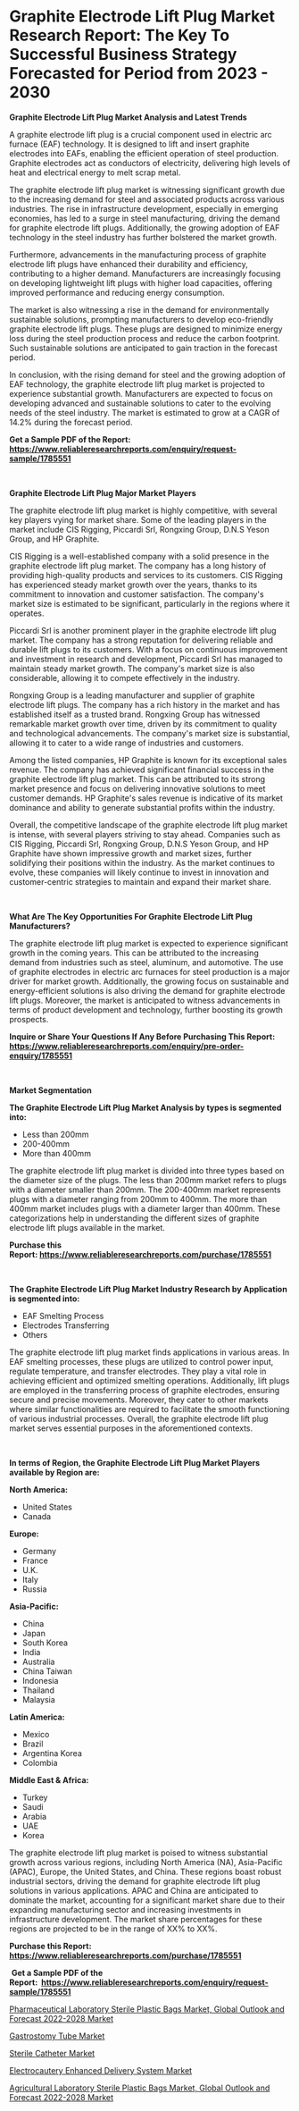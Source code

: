 <p><h1>Graphite Electrode Lift Plug Market Research Report: The Key To Successful Business Strategy Forecasted for Period from 2023 - 2030</h1></p><p><strong>Graphite Electrode Lift Plug Market Analysis and Latest Trends</strong></p>
<p><p>A graphite electrode lift plug is a crucial component used in electric arc furnace (EAF) technology. It is designed to lift and insert graphite electrodes into EAFs, enabling the efficient operation of steel production. Graphite electrodes act as conductors of electricity, delivering high levels of heat and electrical energy to melt scrap metal.</p><p>The graphite electrode lift plug market is witnessing significant growth due to the increasing demand for steel and associated products across various industries. The rise in infrastructure development, especially in emerging economies, has led to a surge in steel manufacturing, driving the demand for graphite electrode lift plugs. Additionally, the growing adoption of EAF technology in the steel industry has further bolstered the market growth.</p><p>Furthermore, advancements in the manufacturing process of graphite electrode lift plugs have enhanced their durability and efficiency, contributing to a higher demand. Manufacturers are increasingly focusing on developing lightweight lift plugs with higher load capacities, offering improved performance and reducing energy consumption.</p><p>The market is also witnessing a rise in the demand for environmentally sustainable solutions, prompting manufacturers to develop eco-friendly graphite electrode lift plugs. These plugs are designed to minimize energy loss during the steel production process and reduce the carbon footprint. Such sustainable solutions are anticipated to gain traction in the forecast period.</p><p>In conclusion, with the rising demand for steel and the growing adoption of EAF technology, the graphite electrode lift plug market is projected to experience substantial growth. Manufacturers are expected to focus on developing advanced and sustainable solutions to cater to the evolving needs of the steel industry. The market is estimated to grow at a CAGR of 14.2% during the forecast period.</p></p>
<p><strong>Get a Sample PDF of the Report:&nbsp; <a href="https://www.reliableresearchreports.com/enquiry/request-sample/1785551">https://www.reliableresearchreports.com/enquiry/request-sample/1785551</a></strong></p>
<p>&nbsp;</p>
<p><strong>Graphite Electrode Lift Plug Major Market Players</strong></p>
<p><p>The graphite electrode lift plug market is highly competitive, with several key players vying for market share. Some of the leading players in the market include CIS Rigging, Piccardi Srl, Rongxing Group, D.N.S Yeson Group, and HP Graphite.</p><p>CIS Rigging is a well-established company with a solid presence in the graphite electrode lift plug market. The company has a long history of providing high-quality products and services to its customers. CIS Rigging has experienced steady market growth over the years, thanks to its commitment to innovation and customer satisfaction. The company's market size is estimated to be significant, particularly in the regions where it operates.</p><p>Piccardi Srl is another prominent player in the graphite electrode lift plug market. The company has a strong reputation for delivering reliable and durable lift plugs to its customers. With a focus on continuous improvement and investment in research and development, Piccardi Srl has managed to maintain steady market growth. The company's market size is also considerable, allowing it to compete effectively in the industry.</p><p>Rongxing Group is a leading manufacturer and supplier of graphite electrode lift plugs. The company has a rich history in the market and has established itself as a trusted brand. Rongxing Group has witnessed remarkable market growth over time, driven by its commitment to quality and technological advancements. The company's market size is substantial, allowing it to cater to a wide range of industries and customers.</p><p>Among the listed companies, HP Graphite is known for its exceptional sales revenue. The company has achieved significant financial success in the graphite electrode lift plug market. This can be attributed to its strong market presence and focus on delivering innovative solutions to meet customer demands. HP Graphite's sales revenue is indicative of its market dominance and ability to generate substantial profits within the industry.</p><p>Overall, the competitive landscape of the graphite electrode lift plug market is intense, with several players striving to stay ahead. Companies such as CIS Rigging, Piccardi Srl, Rongxing Group, D.N.S Yeson Group, and HP Graphite have shown impressive growth and market sizes, further solidifying their positions within the industry. As the market continues to evolve, these companies will likely continue to invest in innovation and customer-centric strategies to maintain and expand their market share.</p></p>
<p>&nbsp;</p>
<p><strong>What Are The Key Opportunities For Graphite Electrode Lift Plug Manufacturers?</strong></p>
<p><p>The graphite electrode lift plug market is expected to experience significant growth in the coming years. This can be attributed to the increasing demand from industries such as steel, aluminum, and automotive. The use of graphite electrodes in electric arc furnaces for steel production is a major driver for market growth. Additionally, the growing focus on sustainable and energy-efficient solutions is also driving the demand for graphite electrode lift plugs. Moreover, the market is anticipated to witness advancements in terms of product development and technology, further boosting its growth prospects.</p></p>
<p><strong>Inquire or Share Your Questions If Any Before Purchasing This Report: <a href="https://www.reliableresearchreports.com/enquiry/pre-order-enquiry/1785551">https://www.reliableresearchreports.com/enquiry/pre-order-enquiry/1785551</a></strong></p>
<p>&nbsp;</p>
<p><strong>Market Segmentation</strong></p>
<p><strong>The Graphite Electrode Lift Plug Market Analysis by types is segmented into:</strong></p>
<p><ul><li>Less than 200mm</li><li>200-400mm</li><li>More than 400mm</li></ul></p>
<p><p>The graphite electrode lift plug market is divided into three types based on the diameter size of the plugs. The less than 200mm market refers to plugs with a diameter smaller than 200mm. The 200-400mm market represents plugs with a diameter ranging from 200mm to 400mm. The more than 400mm market includes plugs with a diameter larger than 400mm. These categorizations help in understanding the different sizes of graphite electrode lift plugs available in the market.</p></p>
<p><strong>Purchase this Report:&nbsp;<a href="https://www.reliableresearchreports.com/purchase/1785551">https://www.reliableresearchreports.com/purchase/1785551</a></strong></p>
<p>&nbsp;</p>
<p><strong>The Graphite Electrode Lift Plug Market Industry Research by Application is segmented into:</strong></p>
<p><ul><li>EAF Smelting Process</li><li>Electrodes Transferring</li><li>Others</li></ul></p>
<p><p>The graphite electrode lift plug market finds applications in various areas. In EAF smelting processes, these plugs are utilized to control power input, regulate temperature, and transfer electrodes. They play a vital role in achieving efficient and optimized smelting operations. Additionally, lift plugs are employed in the transferring process of graphite electrodes, ensuring secure and precise movements. Moreover, they cater to other markets where similar functionalities are required to facilitate the smooth functioning of various industrial processes. Overall, the graphite electrode lift plug market serves essential purposes in the aforementioned contexts.</p></p>
<p>&nbsp;</p>
<p><strong>In terms of Region, the Graphite Electrode Lift Plug Market Players available by Region are:</strong></p>
<p>
    <p> <strong> North America: </strong>
        <ul>
            <li>United States</li>
            <li>Canada</li>
        </ul>
        </p> 
    <p> <strong> Europe: </strong>
        <ul>
            <li>Germany</li>
            <li>France</li>
            <li>U.K.</li>
            <li>Italy</li>
            <li>Russia</li>
        </ul>
        </p> 
    <p> <strong> Asia-Pacific: </strong>
        <ul>
            <li>China</li>
            <li>Japan</li>
            <li>South Korea</li>
            <li>India</li>
            <li>Australia</li>
            <li>China Taiwan</li>
            <li>Indonesia</li>
            <li>Thailand</li>
            <li>Malaysia</li>
        </ul>
        </p> 
    <p> <strong> Latin America: </strong>
        <ul>
            <li>Mexico</li>
            <li>Brazil</li>
            <li>Argentina Korea</li>
            <li>Colombia</li>
        </ul>
        </p> 
    <p> <strong> Middle East & Africa: </strong>
        <ul>
            <li>Turkey</li>
            <li>Saudi</li>
            <li>Arabia</li>
            <li>UAE</li>
            <li>Korea</li>
        </ul>
    </p>
    </p>
<p><p>The graphite electrode lift plug market is poised to witness substantial growth across various regions, including North America (NA), Asia-Pacific (APAC), Europe, the United States, and China. These regions boast robust industrial sectors, driving the demand for graphite electrode lift plug solutions in various applications. APAC and China are anticipated to dominate the market, accounting for a significant market share due to their expanding manufacturing sector and increasing investments in infrastructure development. The market share percentages for these regions are projected to be in the range of XX% to XX%.</p></p>
<p><strong>Purchase this Report: <a href="https://www.reliableresearchreports.com/purchase/1785551">https://www.reliableresearchreports.com/purchase/1785551</a></strong></p>
<p>&nbsp;<strong>Get a Sample PDF of the Report:&nbsp;&nbsp;<a href="https://www.reliableresearchreports.com/enquiry/request-sample/1785551">https://www.reliableresearchreports.com/enquiry/request-sample/1785551</a></strong></p>
<p><strong></strong></p>
<p><p><a href="https://medium.com/@adiroy75486/pharmaceutical-laboratory-sterile-plastic-bags-market-global-outlook-and-forecast-2022-2028-market-e1f45542d0c9">Pharmaceutical Laboratory Sterile Plastic Bags Market, Global Outlook and Forecast 2022-2028 Market</a></p><p><a href="https://www.linkedin.com/pulse/decoding-gastrostomy-tube-market-deep-dive-latest-trends/">Gastrostomy Tube Market</a></p><p><a href="https://www.linkedin.com/pulse/sterile-catheter-market-research-report-unlocks-analysis/">Sterile Catheter Market</a></p><p><a href="https://www.linkedin.com/pulse/electrocautery-enhanced-delivery-system-market-share/">Electrocautery Enhanced Delivery System Market</a></p><p><a href="https://medium.com/@azadyoi012547/agricultural-laboratory-sterile-plastic-bags-market-global-outlook-and-forecast-2022-2028-market-84be2f6c873d">Agricultural Laboratory Sterile Plastic Bags Market, Global Outlook and Forecast 2022-2028 Market</a></p></p>